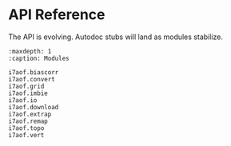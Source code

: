 # API Reference

The API is evolving. Autodoc stubs will land as modules stabilize.

```{toctree}
:maxdepth: 1
:caption: Modules

i7aof.biascorr
i7aof.convert
i7aof.grid
i7aof.imbie
i7aof.io
i7aof.download
i7aof.extrap
i7aof.remap
i7aof.topo
i7aof.vert
```
